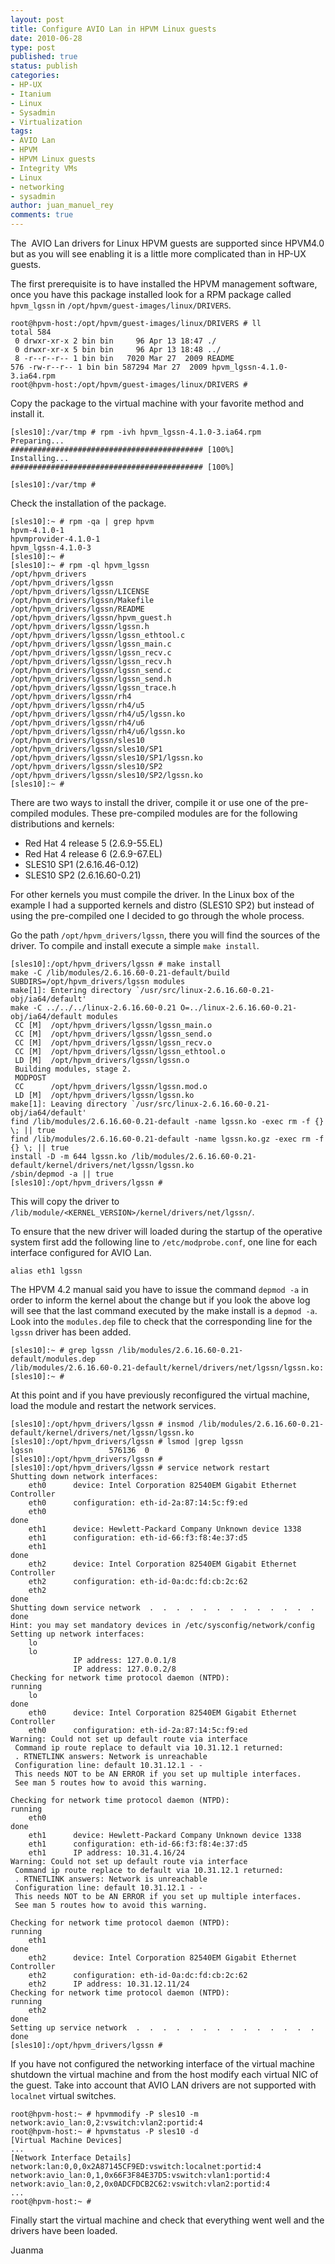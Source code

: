 ```yaml
---
layout: post
title: Configure AVIO Lan in HPVM Linux guests
date: 2010-06-28
type: post
published: true
status: publish
categories:
- HP-UX
- Itanium
- Linux
- Sysadmin
- Virtualization
tags:
- AVIO Lan
- HPVM
- HPVM Linux guests
- Integrity VMs
- Linux
- networking
- sysadmin
author: juan_manuel_rey
comments: true
---
```


The  AVIO Lan drivers for Linux HPVM guests are supported since HPVM4.0 but as you will see enabling it is a little more complicated than in HP-UX guests.

The first prerequisite is to have installed the HPVM management software, once you have this package installed look for a RPM package called `hpvm_lgssn` in `/opt/hpvm/guest-images/linux/DRIVERS`.

```
root@hpvm-host:/opt/hpvm/guest-images/linux/DRIVERS # ll
total 584
 0 drwxr-xr-x 2 bin bin     96 Apr 13 18:47 ./
 0 drwxr-xr-x 5 bin bin     96 Apr 13 18:48 ../
 8 -r--r--r-- 1 bin bin   7020 Mar 27  2009 README
576 -rw-r--r-- 1 bin bin 587294 Mar 27  2009 hpvm_lgssn-4.1.0-3.ia64.rpm
root@hpvm-host:/opt/hpvm/guest-images/linux/DRIVERS #
```

Copy the package to the virtual machine with your favorite method and install it.

```
[sles10]:/var/tmp # rpm -ivh hpvm_lgssn-4.1.0-3.ia64.rpm
Preparing...                ########################################### [100%]
Installing...               ########################################### [100%]

[sles10]:/var/tmp #
```

Check the installation of the package.

```
[sles10]:~ # rpm -qa | grep hpvm
hpvm-4.1.0-1
hpvmprovider-4.1.0-1
hpvm_lgssn-4.1.0-3
[sles10]:~ #
[sles10]:~ # rpm -ql hpvm_lgssn
/opt/hpvm_drivers
/opt/hpvm_drivers/lgssn
/opt/hpvm_drivers/lgssn/LICENSE
/opt/hpvm_drivers/lgssn/Makefile
/opt/hpvm_drivers/lgssn/README
/opt/hpvm_drivers/lgssn/hpvm_guest.h
/opt/hpvm_drivers/lgssn/lgssn.h
/opt/hpvm_drivers/lgssn/lgssn_ethtool.c
/opt/hpvm_drivers/lgssn/lgssn_main.c
/opt/hpvm_drivers/lgssn/lgssn_recv.c
/opt/hpvm_drivers/lgssn/lgssn_recv.h
/opt/hpvm_drivers/lgssn/lgssn_send.c
/opt/hpvm_drivers/lgssn/lgssn_send.h
/opt/hpvm_drivers/lgssn/lgssn_trace.h
/opt/hpvm_drivers/lgssn/rh4
/opt/hpvm_drivers/lgssn/rh4/u5
/opt/hpvm_drivers/lgssn/rh4/u5/lgssn.ko
/opt/hpvm_drivers/lgssn/rh4/u6
/opt/hpvm_drivers/lgssn/rh4/u6/lgssn.ko
/opt/hpvm_drivers/lgssn/sles10
/opt/hpvm_drivers/lgssn/sles10/SP1
/opt/hpvm_drivers/lgssn/sles10/SP1/lgssn.ko
/opt/hpvm_drivers/lgssn/sles10/SP2
/opt/hpvm_drivers/lgssn/sles10/SP2/lgssn.ko
[sles10]:~ #
```

There are two ways to install the driver, compile it or use one of the pre-compiled modules. These pre-compiled modules are for the following distributions and kernels:

-   Red Hat 4 release 5 (2.6.9-55.EL)
-   Red Hat 4 release 6 (2.6.9-67.EL)
-   SLES10 SP1 (2.6.16.46-0.12)
-   SLES10 SP2 (2.6.16.60-0.21)

For other kernels you must compile the driver. In the Linux box of the example I had a supported kernels and distro (SLES10 SP2) but instead of using the pre-compiled one I decided to go through the whole process.

Go the path `/opt/hpvm_drivers/lgssn`, there you will find the sources of the driver. To compile and install execute a simple `make install`.

```
[sles10]:/opt/hpvm_drivers/lgssn # make install
make -C /lib/modules/2.6.16.60-0.21-default/build SUBDIRS=/opt/hpvm_drivers/lgssn modules
make[1]: Entering directory `/usr/src/linux-2.6.16.60-0.21-obj/ia64/default'
make -C ../../../linux-2.6.16.60-0.21 O=../linux-2.6.16.60-0.21-obj/ia64/default modules
 CC [M]  /opt/hpvm_drivers/lgssn/lgssn_main.o
 CC [M]  /opt/hpvm_drivers/lgssn/lgssn_send.o
 CC [M]  /opt/hpvm_drivers/lgssn/lgssn_recv.o
 CC [M]  /opt/hpvm_drivers/lgssn/lgssn_ethtool.o
 LD [M]  /opt/hpvm_drivers/lgssn/lgssn.o
 Building modules, stage 2.
 MODPOST
 CC      /opt/hpvm_drivers/lgssn/lgssn.mod.o
 LD [M]  /opt/hpvm_drivers/lgssn/lgssn.ko
make[1]: Leaving directory `/usr/src/linux-2.6.16.60-0.21-obj/ia64/default'
find /lib/modules/2.6.16.60-0.21-default -name lgssn.ko -exec rm -f {} \; || true
find /lib/modules/2.6.16.60-0.21-default -name lgssn.ko.gz -exec rm -f {} \; || true
install -D -m 644 lgssn.ko /lib/modules/2.6.16.60-0.21-default/kernel/drivers/net/lgssn/lgssn.ko
/sbin/depmod -a || true
[sles10]:/opt/hpvm_drivers/lgssn #
```

This will copy the driver to `/lib/module/<KERNEL_VERSION>/kernel/drivers/net/lgssn/`.

To ensure that the new driver will loaded during the startup of the operative system first add the following line to `/etc/modprobe.conf`, one line for each interface configured for AVIO Lan.

```
alias eth1 lgssn
```

The HPVM 4.2 manual said you have to issue the command `depmod -a` in order to inform the kernel about the change but if you look the above log will see that the last command executed by the make install is a `depmod -a`. Look into the `modules.dep` file to check that the corresponding line for the `lgssn` driver has been added.

```
[sles10]:~ # grep lgssn /lib/modules/2.6.16.60-0.21-default/modules.dep
/lib/modules/2.6.16.60-0.21-default/kernel/drivers/net/lgssn/lgssn.ko:
[sles10]:~ #
```

At this point and if you have previously reconfigured the virtual machine, load the module and restart the network services.

```
[sles10]:/opt/hpvm_drivers/lgssn # insmod /lib/modules/2.6.16.60-0.21-default/kernel/drivers/net/lgssn/lgssn.ko
[sles10]:/opt/hpvm_drivers/lgssn # lsmod |grep lgssn
lgssn                 576136  0
[sles10]:/opt/hpvm_drivers/lgssn #
[sles10]:/opt/hpvm_drivers/lgssn # service network restart
Shutting down network interfaces:
    eth0      device: Intel Corporation 82540EM Gigabit Ethernet Controller
    eth0      configuration: eth-id-2a:87:14:5c:f9:ed
    eth0                                                              done
    eth1      device: Hewlett-Packard Company Unknown device 1338
    eth1      configuration: eth-id-66:f3:f8:4e:37:d5
    eth1                                                              done
    eth2      device: Intel Corporation 82540EM Gigabit Ethernet Controller
    eth2      configuration: eth-id-0a:dc:fd:cb:2c:62
    eth2                                                              done
Shutting down service network  .  .  .  .  .  .  .  .  .  .  .  .  .  done
Hint: you may set mandatory devices in /etc/sysconfig/network/config
Setting up network interfaces:
    lo        
    lo       
              IP address: 127.0.0.1/8   
              IP address: 127.0.0.2/8   
Checking for network time protocol daemon (NTPD):                     running
    lo                                                                done
    eth0      device: Intel Corporation 82540EM Gigabit Ethernet Controller
    eth0      configuration: eth-id-2a:87:14:5c:f9:ed
Warning: Could not set up default route via interface
 Command ip route replace to default via 10.31.12.1 returned:
 . RTNETLINK answers: Network is unreachable
 Configuration line: default 10.31.12.1 - -
 This needs NOT to be AN ERROR if you set up multiple interfaces.
 See man 5 routes how to avoid this warning.

Checking for network time protocol daemon (NTPD):                     running
    eth0                                                              done
    eth1      device: Hewlett-Packard Company Unknown device 1338
    eth1      configuration: eth-id-66:f3:f8:4e:37:d5
    eth1      IP address: 10.31.4.16/24   
Warning: Could not set up default route via interface
 Command ip route replace to default via 10.31.12.1 returned:
 . RTNETLINK answers: Network is unreachable
 Configuration line: default 10.31.12.1 - -
 This needs NOT to be AN ERROR if you set up multiple interfaces.
 See man 5 routes how to avoid this warning.

Checking for network time protocol daemon (NTPD):                     running
    eth1                                                              done
    eth2      device: Intel Corporation 82540EM Gigabit Ethernet Controller
    eth2      configuration: eth-id-0a:dc:fd:cb:2c:62
    eth2      IP address: 10.31.12.11/24   
Checking for network time protocol daemon (NTPD):                     running
    eth2                                                              done
Setting up service network  .  .  .  .  .  .  .  .  .  .  .  .  .  .  done
[sles10]:/opt/hpvm_drivers/lgssn #
```

If you have not configured the networking interface of the virtual machine shutdown the virtual machine and from the host modify each virtual NIC of the guest. Take into account that AVIO LAN drivers are not supported with `localnet` virtual switches.

```
root@hpvm-host:~ # hpvmmodify -P sles10 -m network:avio_lan:0,2:vswitch:vlan2:portid:4
root@hpvm-host:~ # hpvmstatus -P sles10 -d
[Virtual Machine Devices]
...
[Network Interface Details]
network:lan:0,0,0x2A87145CF9ED:vswitch:localnet:portid:4
network:avio_lan:0,1,0x66F3F84E37D5:vswitch:vlan1:portid:4
network:avio_lan:0,2,0x0ADCFDCB2C62:vswitch:vlan2:portid:4
...
root@hpvm-host:~ #
```

Finally start the virtual machine and check that everything went well and the drivers have been loaded.

Juanma
